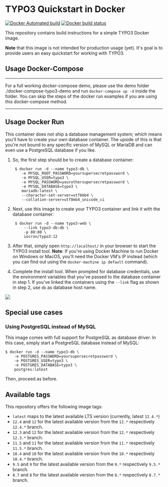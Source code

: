 TYPO3 Quickstart in Docker
==========================

[![Docker Automated build](https://img.shields.io/docker/automated/martinhelmich/typo3.svg)](https://hub.docker.com/r/martinhelmich/typo3/)
[![Docker build status](https://img.shields.io/docker/build/martinhelmich/typo3.svg)](https://hub.docker.com/r/martinhelmich/typo3/)

This repository contains build instructions for a simple TYPO3 Docker image.

**Note** that this image is not intended for production usage (yet). It's goal is to provide users an easy quickstart for working with TYPO3.

## Usage Docker-Compose

-----

For a full working docker-compose demo, please use the demo folder ./docker-compose-typo3-demo and run `docker-compose up -d` inside the folder. You can skip the steps of the docker run examples if you are using this docker-compose method.  

-----

## Usage Docker Run

This container does not ship a database management system; which means you'll have to create your own database container. The upside of this is that you're not bound to any specific version of MySQL or MariaDB and can even use a PostgreSQL database if you like.

1. So, the first step should be to create a database container:

        $ docker run -d --name typo3-db \
           -e MYSQL_ROOT_PASSWORD=yoursupersecretpassword \
           -e MYSQL_USER=typo3 \
           -e MYSQL_PASSWORD=yourothersupersecretpassword \
           -e MYSQL_DATABASE=typo3 \
           mariadb:latest \
           --character-set-server=utf8mb4 \
           --collation-server=utf8mb4_unicode_ci

2. Next, use this image to create your TYPO3 container and link it with the database container:

        $ docker run -d --name typo3-web \
            --link typo3-db:db \
            -p 80:80 \
            iocron/typo3:12

3. After that, simply open `http://localhost/` in your browser to start the TYPO3 install tool. **Note**: If you're using Docker Machine to run Docker on Windows or MacOS, you'll need the Docker VM's IP instead (which you can find out using the `docker-machine ip default` command).

4. Complete the install tool. When prompted for database credentials, use the environment variables that you've passed to the database container in step 1. If you've linked the containers using the `--link` flag as shown in step 2, use `db` as database host name.

 ![](doc/database-setup.png)

Special use cases
-----------------

### Using PostgreSQL instead of MySQL

This image comes with full support for PostgreSQL as database driver. In this case, simply start a PostgreSQL database instead of MySQL:

    $ docker run -d --name typo3-db \
        -e POSTGRES_PASSWORD=yoursupersecretpassword \
        -e POSTGRES_USER=typo3 \
        -e POSTGRES_DATABASE=typo3 \
        postgres:latest

Then, proceed as before.

Available tags
--------------

This repository offers the following image tags:

- `latest` maps to the latest available LTS version (currently, latest `12.4.*`)
- `12.4` and `12` for the latest available version from the `12.*` respectively `12.4.*` branch.
- `12.3` and `12` for the latest available version from the `12.*` respectively `12.3.*` branch.
- `11.5` and `11` for the latest available version from the `11.*` respectively `11.5.*` branch.
- `10.4` and `10` for the latest available version from the `10.*` respectively `10.4.*` branch.
- `9.5` and `9` for the latest available version from the `9.*` respectively `9.5.*` branch.
- `8.7` and `8` for the latest available version from the `8.*` respectively `8.7.*` branch.
